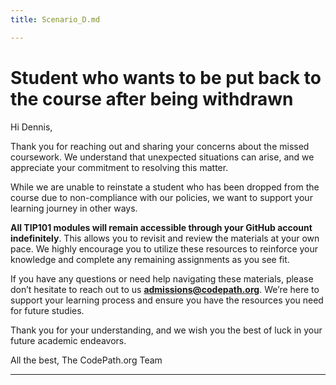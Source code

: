 ```yaml
---
title: Scenario_D.md

---
```


# Student who wants to be put back to the course after being withdrawn

Hi Dennis,

Thank you for reaching out and sharing your concerns about the missed coursework. We understand that unexpected situations can arise, and we appreciate your commitment to resolving this matter.

While we are unable to reinstate a student who has been dropped from the course due to non-compliance with our policies, we want to support your learning journey in other ways.

**All TIP101 modules will remain accessible through your GitHub account indefinitely**. This allows you to revisit and review the materials at your own pace. We highly encourage you to utilize these resources to reinforce your knowledge and complete any remaining assignments as you see fit.

If you have any questions or need help navigating these materials, please don’t hesitate to reach out to us **admissions@codepath.org**. We’re here to support your learning process and ensure you have the resources you need for future studies.

Thank you for your understanding, and we wish you the best of luck in your future academic endeavors.

All the best,
The CodePath.org Team
****

